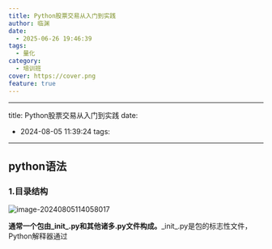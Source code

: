 ```yaml
---
title: Python股票交易从入门到实践
author: 临渊
date:
  - 2025-06-26 19:46:39
tags:
  - 量化
category: 
  - 培训班
cover: https://cover.png
feature: true
---
```

---
title: Python股票交易从入门到实践
date:
  - 2024-08-05 11:39:24
tags: 
---

## python语法

### 1.目录结构

![image-20240805114058017](C:/Users/Tom/AppData/Roaming/Typora/typora-user-images/image-20240805114058017.png)

​	**通常一个包由\_init_.py和其他诸多.py文件构成。**\_init_.py是包的标志性文件，Python解释器通过
